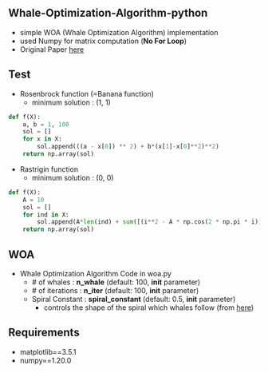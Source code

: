 ## Whale-Optimization-Algorithm-python
- simple WOA (Whale Optimization Algorithm) implementation
- used Numpy for matrix computation (**No For Loop**)
- Original Paper [here](http://fa.mie.sut.ac.ir/Downloads/AcademicStaff/5/Courses/17/The%20Whale%20Optimization%20Algorithm%202016.pdf)

## Test
- Rosenbrock function (=Banana function)
  - minimum solution : (1, 1)
```python
def f(X):
    a, b = 1, 100
    sol = []
    for x in X:
        sol.append(((a - x[0]) ** 2) + b*(x[1]-x[0]**2)**2)
    return np.array(sol)
```

- Rastrigin function
  - minimum solution : (0, 0)
```python
def f(X):
    A = 10
    sol = []
    for ind in X:
        sol.append(A*len(ind) + sum([(i**2 - A * np.cos(2 * np.pi * i)) for i in ind]) )
    return np.array(sol)
```

## WOA
- Whale Optimization Algorithm Code in woa.py
  - \# of whales : **n_whale** (default: 100, __init__ parameter)
  - \# of iterations : **n_iter** (default: 100, __init__ parameter)
  - Spiral Constant : **spiral_constant** (default: 0.5, __init__ parameter)
    - controls the shape of the spiral which whales follow (from [here](https://github.com/HaaLeo/swarmlib/blob/master/swarmlib/woa/main.py))

## Requirements
- matplotlib==3.5.1
- numpy==1.20.0
